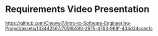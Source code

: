 # Requirements Video Presentation

https://github.com/Chewwi7/Intro-to-Software-Engineering-Project/assets/143442567/7059b590-2975-4763-968f-434d34ccec1c
